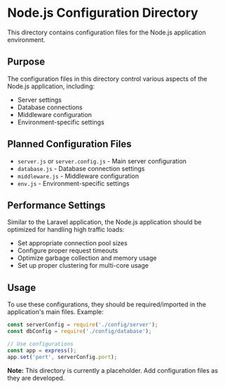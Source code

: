 # Node.js Configuration Directory

This directory contains configuration files for the Node.js application environment.

## Purpose

The configuration files in this directory control various aspects of the Node.js application, including:

- Server settings
- Database connections
- Middleware configuration
- Environment-specific settings

## Planned Configuration Files

- `server.js` or `server.config.js` - Main server configuration
- `database.js` - Database connection settings
- `middleware.js` - Middleware configuration
- `env.js` - Environment-specific settings

## Performance Settings

Similar to the Laravel application, the Node.js application should be optimized for handling high traffic loads:

- Set appropriate connection pool sizes
- Configure proper request timeouts
- Optimize garbage collection and memory usage
- Set up proper clustering for multi-core usage

## Usage

To use these configurations, they should be required/imported in the application's main files. Example:

```javascript
const serverConfig = require('./config/server');
const dbConfig = require('./config/database');

// Use configurations
const app = express();
app.set('port', serverConfig.port);
```

**Note:** This directory is currently a placeholder. Add configuration files as they are developed.

